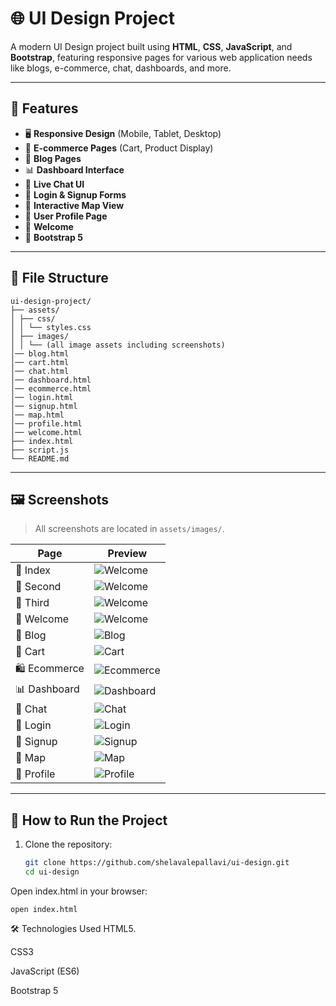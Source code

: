 # 🌐 UI Design Project

A modern UI Design project built using **HTML**, **CSS**, **JavaScript**, and **Bootstrap**, featuring responsive pages for various web application needs like blogs, e-commerce, chat, dashboards, and more.

---

## 🚀 Features

- 🖥️ **Responsive Design** (Mobile, Tablet, Desktop)
- 🛒 **E-commerce Pages** (Cart, Product Display)
- 📝 **Blog Pages**
- 📊 **Dashboard Interface**
- 💬 **Live Chat UI**
- 🔐 **Login & Signup Forms**
- 📍 **Interactive Map View**
- 👤 **User Profile Page**
- 👋 **Welcome**
- 🎨 **Bootstrap 5**

---

## 📁 File Structure
```
ui-design-project/
├── assets/
│ ├── css/
│ │ └── styles.css
│ ├── images/
│ │ └── (all image assets including screenshots)
│── blog.html
│── cart.html
│── chat.html
│── dashboard.html
│── ecommerce.html
│── login.html
│── signup.html
│── map.html
│── profile.html
│── welcome.html
├── index.html
├── script.js
└── README.md
```

---

## 🖼️ Screenshots

> All screenshots are located in `assets/images/`.

| Page | Preview |
|------|---------|
| 👋 Index | ![Welcome](assets/images/screenshots/index.png) |
| 👋 Second | ![Welcome](assets/images/screenshots/second.png) |
| 👋 Third | ![Welcome](assets/images/screenshots/third.png) |
| 👋 Welcome | ![Welcome](assets/images/screenshots/welcome.png) |
| 📝 Blog | ![Blog](assets/images/screenshots/blog.png) |
| 🛒 Cart | ![Cart](assets/images/screenshots/cart.png) |
| 🛍️ Ecommerce | ![Ecommerce](assets/images/screenshots/ecommerce.png) |
| 📊 Dashboard | ![Dashboard](assets/images/screenshots/dashboard.png) |
| 💬 Chat | ![Chat](assets/images/screenshots/chat.png) |
| 🔐 Login | ![Login](assets/images/screenshots/login.png) |
| 🔐 Signup | ![Signup](assets/images/screenshots/signup.png) |
| 📍 Map | ![Map](assets/images/screenshots/map.png) |
| 👤 Profile | ![Profile](assets/images/screenshots/about.png) |

---

## 🔧 How to Run the Project

1. Clone the repository:
   ```bash
   git clone https://github.com/shelavalepallavi/ui-design.git
   cd ui-design
   
Open index.html in your browser:

```
open index.html
```


🛠️ Technologies Used
HTML5.

CSS3

JavaScript (ES6)

Bootstrap 5

